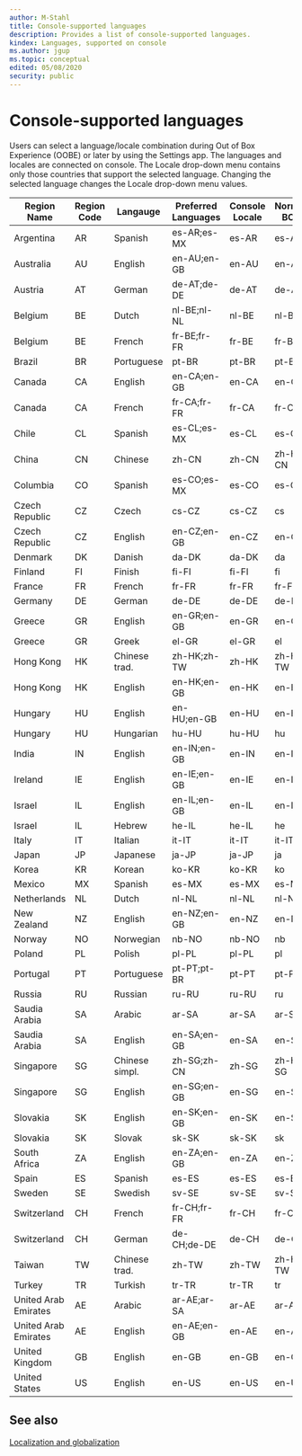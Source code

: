 ```yaml
---
author: M-Stahl
title: Console-supported languages
description: Provides a list of console-supported languages.
kindex: Languages, supported on console
ms.author: jgup
ms.topic: conceptual
edited: 05/08/2020
security: public
---
```


# Console-supported languages

Users can select a language/locale combination during Out of Box Experience (OOBE) or 
later by using the Settings app. The languages and locales are connected on console. 
The Locale drop-down menu contains only those countries that support the selected 
language. Changing the selected language changes the Locale drop-down menu values.

|Region Name|Region Code|Langauge|Preferred Languages|Console Locale|Normalized BCP-47|Console Localization|
|---|---|---|---|---|---|---|
|Argentina|AR|Spanish|es-AR;es-MX|es-AR|es-AR|es-MX|
|Australia|AU|English|en-AU;en-GB|en-AU|en-AU|en-GB|
|Austria|AT|German|de-AT;de-DE|de-AT|de-AT|de-DE|
|Belgium|BE|Dutch|nl-BE;nl-NL|nl-BE|nl-BE|nl-NL|
|Belgium|BE|French|fr-BE;fr-FR|fr-BE|fr-BE|fr-FR|
|Brazil|BR|Portuguese|pt-BR|pt-BR|pt-BR|pt-BR|
|Canada|CA|English|en-CA;en-GB|en-CA|en-CA|en-GB|
|Canada|CA|French|fr-CA;fr-FR|fr-CA|fr-CA|fr-FR|
|Chile|CL|Spanish|es-CL;es-MX|es-CL|es-CL|es-MX|
|China|CN|Chinese|zh-CN|zh-CN|zh-Hans-CN|zh-CN|
|Columbia|CO|Spanish|es-CO;es-MX|es-CO|es-CO|es-MX|
|Czech Republic|CZ|Czech|cs-CZ|cs-CZ|cs|cs-CZ|
|Czech Republic|CZ|English|en-CZ;en-GB|en-CZ|en-CZ|en-GB|
|Denmark|DK|Danish|da-DK|da-DK|da|da-DK|
|Finland|FI|Finish|fi-FI|fi-FI|fi|fi-FI|
|France|FR|French|fr-FR|fr-FR|fr-FR|fr-FR|
|Germany|DE|German|de-DE|de-DE|de-DE|de-DE|
|Greece|GR|English|en-GR;en-GB|en-GR|en-GR|en-GB|
|Greece|GR|Greek|el-GR|el-GR|el|el-GR|
|Hong Kong|HK|Chinese trad.|zh-HK;zh-TW|zh-HK|zh-Hant-TW|zh-TW|
|Hong Kong|HK|English|en-HK;en-GB|en-HK|en-HK|en-GB|
|Hungary|HU|English|en-HU;en-GB|en-HU|en-HU|en-GB|
|Hungary|HU|Hungarian|hu-HU|hu-HU|hu|hu-HU|
|India|IN|English|en-IN;en-GB|en-IN|en-IN|en-GB|
|Ireland|IE|English|en-IE;en-GB|en-IE|en-IE|en-GB|
|Israel|IL|English|en-IL;en-GB|en-IL|en-IL|en-GB|
|Israel|IL|Hebrew|he-IL|he-IL|he|he-IL|
|Italy|IT|Italian|it-IT|it-IT|it-IT|it-IT|
|Japan|JP|Japanese|ja-JP|ja-JP|ja|ja-JP|
|Korea|KR|Korean|ko-KR|ko-KR|ko|ko-KR|
|Mexico|MX|Spanish|es-MX|es-MX|es-MX|es-MX|
|Netherlands|NL|Dutch|nl-NL|nl-NL|nl-NL|nl-NL|
|New Zealand|NZ|English|en-NZ;en-GB|en-NZ|en-NZ|en-GB|
|Norway|NO|Norwegian|nb-NO|nb-NO|nb|nb-NO|
|Poland|PL|Polish|pl-PL|pl-PL|pl|pl-PL|
|Portugal|PT|Portuguese|pt-PT;pt-BR|pt-PT|pt-PT|pt-BR|
|Russia|RU|Russian|ru-RU|ru-RU|ru|ru-RU|
|Saudia Arabia|SA|Arabic|ar-SA|ar-SA|ar-SA|ar-SA|
|Saudia Arabia|SA|English|en-SA;en-GB|en-SA|en-SA|en-GB|
|Singapore|SG|Chinese simpl.|zh-SG;zh-CN|zh-SG|zh-Hans-SG|zh-CN|
|Singapore|SG|English|en-SG;en-GB|en-SG|en-SG|en-GB|
|Slovakia|SK|English|en-SK;en-GB|en-SK|en-SK|en-GB|
|Slovakia|SK|Slovak|sk-SK|sk-SK|sk|sk-SK|
|South Africa|ZA|English|en-ZA;en-GB|en-ZA|en-ZA|en-GB|
|Spain|ES|Spanish|es-ES|es-ES|es-ES|es-ES|
|Sweden|SE|Swedish|sv-SE|sv-SE|sv-SE|sv-SE|
|Switzerland|CH|French|fr-CH;fr-FR|fr-CH|fr-CH|fr-FR|
|Switzerland|CH|German|de-CH;de-DE|de-CH|de-CH|de-DE|
|Taiwan|TW|Chinese trad.|zh-TW|zh-TW|zh-Hant-TW|zh-TW|
|Turkey|TR|Turkish|tr-TR|tr-TR|tr|tr-TR|
|United Arab Emirates|AE|Arabic|ar-AE;ar-SA|ar-AE|ar-AE|ar-SA|
|United Arab Emirates|AE|English|en-AE;en-GB|en-AE|en-AE|en-GB|
|United Kingdom|GB|English|en-GB|en-GB|en-GB|en-GB|
|United States|US|English|en-US|en-US|en-US|en-US|



## See also

[Localization and globalization](localization_overview.md)